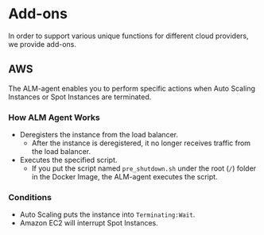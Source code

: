 # Add-ons

In order to support various unique functions for different cloud providers, we provide add-ons.

## AWS  <a id="aws"></a>

The ALM-agent enables you to perform specific actions when Auto Scaling Instances or Spot Instances are terminated.

### How ALM Agent Works

* Deregisters the instance from the load balancer.
  * After the instance is deregistered, it no longer receives traffic from the load balancer.
* Executes the specified script.
  * If you put the script named `pre_shutdown.sh` under the root \(`/`\) folder in the Docker Image, the ALM-agent executes the script.

### Conditions

* Auto Scaling puts the instance into `Terminating:Wait`.
* Amazon EC2 will interrupt Spot Instances.

